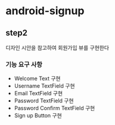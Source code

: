 # android-signup

## step2
디자인 시안을 참고하여 회원가입 뷰를 구현한다

### 기능 요구 사항
- Welcome Text 구현
- Username TextField 구현
- Email TextField 구현
- Password TextField 구현
- Password Confirm TextField 구현
- Sign up Button 구현
